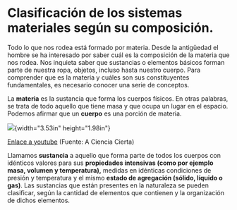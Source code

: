 #  Clasificación de los sistemas materiales según su composición.

Todo lo que nos rodea está formado por materia. Desde la antigüedad el
hombre se ha interesado por saber cuál es la composición de la materia
que nos rodea. Nos inquieta saber que sustancias o elementos básicos
forman parte de nuestra ropa, objetos, incluso hasta nuestro cuerpo.
Para comprender que es la materia y cuáles son sus constituyentes
fundamentales, es necesario conocer una serie de conceptos.

La **materia** es la sustancia que forma los cuerpos físicos. En otras
palabras, se trata de todo aquello que tiene masa y que ocupa un lugar
en el espacio. Podemos afirmar que un **cuerpo** es una porción de
materia.

![](image1.jpeg){width="3.53in" height="1.98in"}

[Enlace a youtube](https://www.youtube.com/watch?v=1MPWrtR0qkM) (Fuente: A Ciencia Cierta)

Llamamos **sustancia** a aquello que forma parte de todos los cuerpos
con idénticos valores para sus **propiedades intensivas (como por
ejemplo masa, volumen y temperatura),** medidas en idénticas
condiciones de presión y temperatura y el mismo **estado de agregación
(sólido, líquido o gas)**. Las sustancias que están presentes en la
naturaleza se pueden clasificar, según la cantidad de elementos que
contienen y la organización de dichos elementos.
